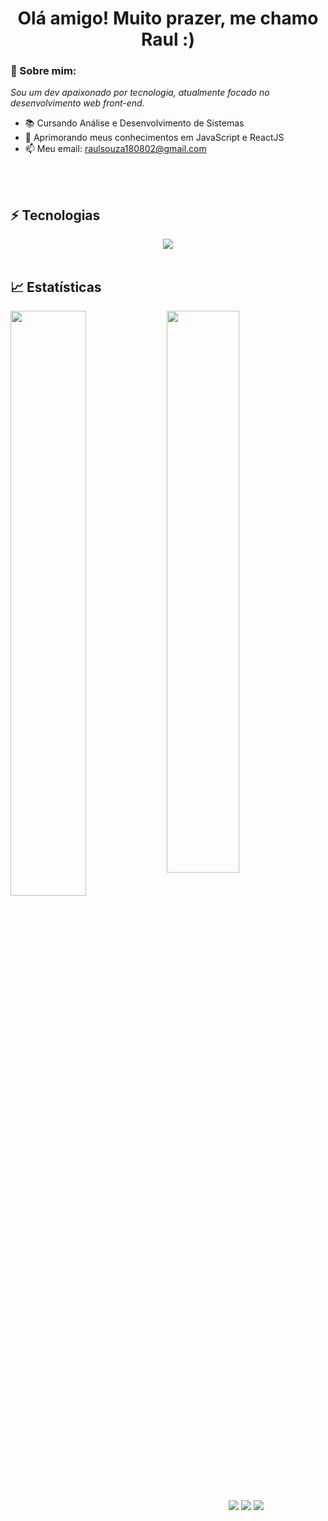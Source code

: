 <h1 align='center'>Olá amigo! Muito prazer, me chamo Raul :)</h1>

### 👋 Sobre mim:

<p>
  <em>
    Sou um dev apaixonado por tecnologia, atualmente focado no desenvolvimento web front-end.
  </em>
</p>
 
- 📚 Cursando Análise e Desenvolvimento de Sistemas
- 🚀 Aprimorando meus conhecimentos em JavaScript e ReactJS
- 📫 Meu email: raulsouza180802@gmail.com

<br><br>

## ⚡ Tecnologias

<div align="center">
  <img src="https://skillicons.dev/icons?i=html,css,js,nodejs"></img>
</div>

<br>

## 📈 Estatísticas

<img align="left" width="49%" src="https://github-readme-stats.vercel.app/api?username=r4ulzito&show_icons=true&theme=merko"></img>

<img width="48%" src="https://github-readme-stats.vercel.app/api/top-langs/?username=r4ulzito&layout=compact&theme=merko"></img>

<br>

<div align="center">
  <a href="https://www.linkedin.com/in/raul-de-souza" target="_blank"><img src="https://img.shields.io/badge/-LinkedIn-%230077B5?style=for-the-badge&logo=linkedin&logoColor=white" target="_blank"></a>
  <a href = "mailto:raulsouza180802@gmail.com"><img src="https://img.shields.io/badge/-Gmail-%23333?style=for-the-badge&logo=gmail&logoColor=white" target="_blank"></a>
  <a href="https://www.instagram.com/raul.souza02/" target="_blank"><img src="https://img.shields.io/badge/-Instagram-%23E4405F?style=for-the-badge&logo=instagram&logoColor=white" target="_blank"></a>
</div>
